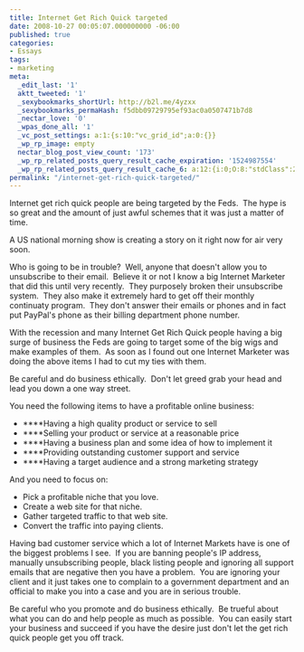 ```yaml
---
title: Internet Get Rich Quick targeted
date: 2008-10-27 00:05:07.000000000 -06:00
published: true
categories:
- Essays
tags:
- marketing
meta:
  _edit_last: '1'
  aktt_tweeted: '1'
  _sexybookmarks_shortUrl: http://b2l.me/4yzxx
  _sexybookmarks_permaHash: f5dbb09729795ef93ac0a0507471b7d8
  _nectar_love: '0'
  _wpas_done_all: '1'
  _vc_post_settings: a:1:{s:10:"vc_grid_id";a:0:{}}
  _wp_rp_image: empty
  nectar_blog_post_view_count: '173'
  _wp_rp_related_posts_query_result_cache_expiration: '1524987554'
  _wp_rp_related_posts_query_result_cache_6: a:12:{i:0;O:8:"stdClass":2:{s:7:"post_id";s:4:"1261";s:5:"score";s:17:"48.55119049445332";}i:1;O:8:"stdClass":2:{s:7:"post_id";s:4:"1188";s:5:"score";s:18:"45.423433387445264";}i:2;O:8:"stdClass":2:{s:7:"post_id";s:4:"1157";s:5:"score";s:18:"42.770446978627476";}i:3;O:8:"stdClass":2:{s:7:"post_id";s:4:"1133";s:5:"score";s:18:"40.592680512257324";}i:4;O:8:"stdClass":2:{s:7:"post_id";s:4:"8192";s:5:"score";s:18:"37.620512848901356";}i:5;O:8:"stdClass":2:{s:7:"post_id";s:4:"4935";s:5:"score";s:17:"36.61610176772853";}i:6;O:8:"stdClass":2:{s:7:"post_id";s:3:"654";s:5:"score";s:17:"36.61610176772853";}i:7;O:8:"stdClass":2:{s:7:"post_id";s:4:"1522";s:5:"score";s:17:"35.42328827150369";}i:8;O:8:"stdClass":2:{s:7:"post_id";s:4:"1299";s:5:"score";s:18:"35.048661775738616";}i:9;O:8:"stdClass":2:{s:7:"post_id";s:4:"4873";s:5:"score";s:17:"34.43833530135838";}i:10;O:8:"stdClass":2:{s:7:"post_id";s:4:"3568";s:5:"score";s:17:"34.43833530135838";}i:11;O:8:"stdClass":2:{s:7:"post_id";s:4:"2105";s:5:"score";s:17:"34.43833530135838";}}
permalink: "/internet-get-rich-quick-targeted/"
---
```

Internet get rich quick people are being targeted by the Feds.  The hype is so great and the amount of just awful schemes that it was just a matter of time.

A US national morning show is creating a story on it right now for air very soon.

Who is going to be in trouble?  Well, anyone that doesn't allow you to unsubscribe to their email.  Believe it or not I know a big Internet Marketer that did this until very recently.  They purposely broken their unsubscribe system.  They also make it extremely hard to get off their monthly continuaty program.  They don't answer their emails or phones and in fact put PayPal's phone as their billing department phone number.

With the recession and many Internet Get Rich Quick people having a big surge of business the Feds are going to target some of the big wigs and make examples of them.  As soon as I found out one Internet Marketer was doing the above items I had to cut my ties with them.

Be careful and do business ethically.  Don't let greed grab your head and lead you down a one way street.

You need the following items to have a profitable online business:</p>
<ul>
<li>****Having a high quality product or service to sell</li>
<li>****Selling your product or service at a reasonable price</li>
<li>****Having a business plan and some idea of how to implement it</li>
<li>****Providing outstanding customer support and service</li>
<li>****Having a target audience and a strong marketing strategy</li>
</ul>
<p>And you need to focus on:</p>
<ul>
<li>Pick a profitable niche that you love.</li>
<li>Create a web site for that niche.</li>
<li>Gather targeted traffic to that web site.</li>
<li>Convert the traffic into paying clients.</li>
</ul>
<p>Having bad customer service which a lot of Internet Markets have is one of the biggest problems I see.  If you are banning people's IP address, manually unsubscribing people, black listing people and ignoring all support emails that are negative then you have a problem.  You are ignoring your client and it just takes one to complain to a government department and an official to make you into a case and you are in serious trouble.

Be careful who you promote and do business ethically.  Be trueful about what you can do and help people as much as possible.  You can easily start your business and succeed if you have the desire just don't let the get rich quick people get you off track.
